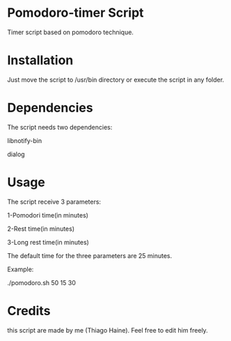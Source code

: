 # Pomodoro-timer Script
Timer script based on pomodoro technique.

# Installation
Just move the script to /usr/bin directory or execute the script in any folder.

# Dependencies
The script needs two dependencies:

libnotify-bin

dialog

# Usage
The script receive 3 parameters:

1-Pomodori time(in minutes)

2-Rest time(in minutes)

3-Long rest time(in minutes)

The default time for the three parameters are 25 minutes.

Example:

./pomodoro.sh 50 15 30

# Credits

this script are made by me (Thiago Haine). Feel free to edit him freely.

